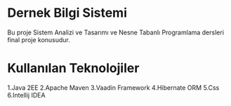 Dernek Bilgi Sistemi
==============

Bu proje Sistem Analizi ve Tasarımı ve Nesne Tabanlı Programlama dersleri final proje konusudur.


Kullanılan Teknolojiler
========
1.Java 2EE
2.Apache Maven
3.Vaadin Framework
4.Hibernate ORM
5.Css
6.Intellij IDEA
